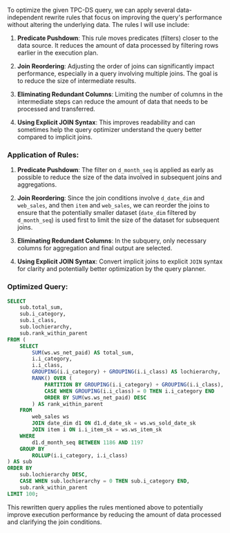 To optimize the given TPC-DS query, we can apply several data-independent rewrite rules that focus on improving the query's performance without altering the underlying data. The rules I will use include:

1. **Predicate Pushdown**: This rule moves predicates (filters) closer to the data source. It reduces the amount of data processed by filtering rows earlier in the execution plan.

2. **Join Reordering**: Adjusting the order of joins can significantly impact performance, especially in a query involving multiple joins. The goal is to reduce the size of intermediate results.

3. **Eliminating Redundant Columns**: Limiting the number of columns in the intermediate steps can reduce the amount of data that needs to be processed and transferred.

4. **Using Explicit JOIN Syntax**: This improves readability and can sometimes help the query optimizer understand the query better compared to implicit joins.

### Application of Rules:

1. **Predicate Pushdown**: The filter on `d_month_seq` is applied as early as possible to reduce the size of the data involved in subsequent joins and aggregations.

2. **Join Reordering**: Since the join conditions involve `d_date_dim` and `web_sales`, and then `item` and `web_sales`, we can reorder the joins to ensure that the potentially smaller dataset (`date_dim` filtered by `d_month_seq`) is used first to limit the size of the dataset for subsequent joins.

3. **Eliminating Redundant Columns**: In the subquery, only necessary columns for aggregation and final output are selected.

4. **Using Explicit JOIN Syntax**: Convert implicit joins to explicit `JOIN` syntax for clarity and potentially better optimization by the query planner.

### Optimized Query:
```sql
SELECT 
    sub.total_sum,
    sub.i_category,
    sub.i_class,
    sub.lochierarchy,
    sub.rank_within_parent
FROM (
    SELECT 
        SUM(ws.ws_net_paid) AS total_sum,
        i.i_category,
        i.i_class,
        GROUPING(i.i_category) + GROUPING(i.i_class) AS lochierarchy,
        RANK() OVER (
            PARTITION BY GROUPING(i.i_category) + GROUPING(i.i_class), 
            CASE WHEN GROUPING(i.i_class) = 0 THEN i.i_category END 
            ORDER BY SUM(ws.ws_net_paid) DESC
        ) AS rank_within_parent
    FROM 
        web_sales ws
        JOIN date_dim d1 ON d1.d_date_sk = ws.ws_sold_date_sk
        JOIN item i ON i.i_item_sk = ws.ws_item_sk
    WHERE 
        d1.d_month_seq BETWEEN 1186 AND 1197
    GROUP BY 
        ROLLUP(i.i_category, i.i_class)
) AS sub
ORDER BY 
    sub.lochierarchy DESC, 
    CASE WHEN sub.lochierarchy = 0 THEN sub.i_category END, 
    sub.rank_within_parent
LIMIT 100;
```

This rewritten query applies the rules mentioned above to potentially improve execution performance by reducing the amount of data processed and clarifying the join conditions.